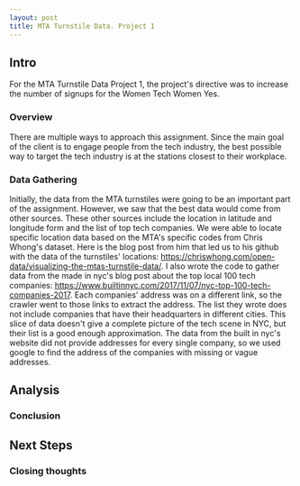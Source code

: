```yaml
---
layout: post
title: MTA Turnstile Data. Project 1
---
```


## Intro
For the MTA Turnstile Data Project 1, the project's directive was to increase the number of signups for the Women Tech Women Yes.

### Overview
There are multiple ways to approach this assignment. Since the main goal of the client is to engage people from the tech industry, the best possible way to target the tech industry is at the stations closest to their workplace.

### Data Gathering
Initially, the data from the MTA turnstiles were going to be an important part of the assignment.
However, we saw that the best data would come from other sources. These other sources include the location in latitude and longitude form and the list of top tech companies.
We were able to locate specific location data based on the MTA's specific codes from Chris Whong's dataset. Here is the blog post from him that led us to his github with the data of the turnstiles' locations: https://chriswhong.com/open-data/visualizing-the-mtas-turnstile-data/.
I also wrote the code to gather data from the made in nyc's blog post about the top local 100 tech companies: https://www.builtinnyc.com/2017/11/07/nyc-top-100-tech-companies-2017. Each companies' address was on a different link, so the crawler went to those links to extract the address. The list they wrote does not include companies that have their headquarters in different cities. This slice of data doesn't give a complete picture of the tech scene in NYC, but their list is a good enough approximation. The data from the built in nyc's website did not provide addresses for every single company, so we used google to find the address of the companies with missing or vague addresses.

## Analysis

### Conclusion

## Next Steps

### Closing thoughts
